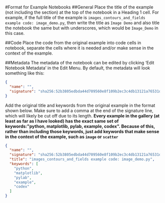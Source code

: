 #Format for Example Notebooks
##General
Place the title of the example (not including the section) at the top of the notebook in a Heading 1 cell. 
For example, if the full title of the example is `images_contours_and_fields example code: image_demo.py`, then write the title as `Image Demo` and also title the notebook the same but with underscores, which would be `Image_Demo` in this case.

##Code
Place the code from the original example into code cells in notebook, separate the cells where it is needed and/or make sense in the context of the example.

##Metadata
The metadata of the notebook can be edited by clicking ‘Edit Notebook Metadata’ in the Edit Menu. By default, the metadata will look something like this:
```json
{
  "name": "",
  "signature": "sha256:52b3805edbda44d709560e8f109b2ec3c4db13121a76531da79e7a0f4e3701ff"
}
```
Add the original title and keywords from the original example in the format shown below. Make sure to add a comma at the end of the signature line, which will likely be cut off due to its length.
**Every example in the gallery (at least as far as I have looked) has the exact same set of keywords:"python, matplotlib, pylab, example, codex". Because of this, rather than including those keywords, just add keywords that make sense in the context of the example, such as `image` or `scatter`**
```json
{
  "name": "",
  "signature": "sha256:52b3805edbda44d709560e8f109b2ec3c4db13121a76531da79e7a0f4e3701ff",
  "title": "images_contours_and_fields example code: image_demo.py",
  "keywords": [
    "python",
    "matplotlib",
    "pylab",
    "example",
    "codex"
  ]
}
```
